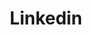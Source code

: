 ---
title: Linkedin
icon: carbon:logo-linkedin
url: https://www.linkedin.com/in/nathanaelrgarza/
---